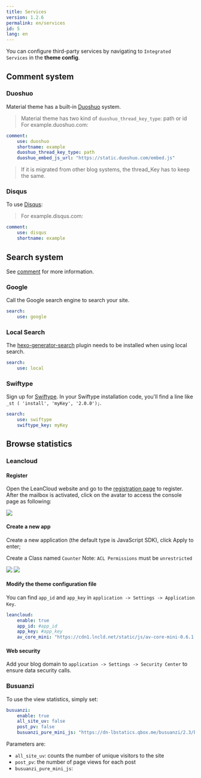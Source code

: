 ```yaml
---
title: Services
version: 1.2.6
permalink: en/services
id: 5
lang: en
---
```


You can configure third-party services by navigating to `Integrated Services` in the **theme config**.

## Comment system

### Duoshuo

Material theme has a built-in [Duoshuo](https://duoshuo.com/) system.

> Material theme has two kind of `duoshuo_thread_key_type`: path or id
> For example.duoshuo.com:
>
```yaml
comment:
    use: duoshuo
    shortname: example
    duoshuo_thread_key_type: path
    duoshuo_embed_js_url: "https://static.duoshuo.com/embed.js"
```
> If it is migrated from other blog systems, the thread_Key has to keep the same.

### Disqus

To use [Disqus](https://disqus.com/):

> For example.disqus.com:
>
```yaml
comment:
    use: disqus
    shortname: example
```

## Search system

See [comment](/en/intro/#comment) for more information.

### Google

Call the Google search engine to search your site.

```yaml
search:
    use: google
```

### Local Search

The [hexo-generator-search](https://github.com/PaicHyperionDev/hexo-generator-search) plugin needs to be installed when using local search.

```yaml
search:
    use: local
```

### Swiftype

Sign up for [Swiftype](https://swiftype.com/). In your Swiftype installation code, you'll find a line like `_st ( 'install', 'myKey', '2.0.0');`.

```yaml
search:
    use: swiftype
    swiftype_key: myKey
```

## Browse statistics

### Leancloud

#### Register

Open the LeanCloud website and go to the [registration page](https://leancloud.cn/login.html#/signup) to register. After the mailbox is activated, click on the avatar to access the console page as following:

![](https://qiniu.viosey.com/img/leancloud-config-1.png)

#### Create a new app

Create a new application (the default type is JavaScript SDK), click Apply to enter;

Create a Class named `Counter`
Note: `ACL Permissions` must be `unrestricted`

![](https://qiniu.viosey.com/img/leancloud-config-2.png)
![](https://qiniu.viosey.com/img/leancloud-config-3.png)

#### Modify the theme configuration file

You can find `app_id` and `app_key` in `application -> Settings -> Application Key`.

```yaml
leancloud:
    enable: true
    app_id: #app_id
    app_key: #app_key
    av_core_mini: "https://cdn1.lncld.net/static/js/av-core-mini-0.6.1.js"
```

#### Web security

Add your blog domain to `application -> Settings -> Security Center` to ensure data security calls.

### Busuanzi

To use the view statistics, simply set:

```yaml
busuanzi:
    enable: true
    all_site_uv: false
    post_pv: false
    busuanzi_pure_mini_js: "https://dn-lbstatics.qbox.me/busuanzi/2.3/busuanzi.pure.mini.js"
```

Parameters are:
- `all_site_uv`: counts the number of unique visitors to the site
- `post_pv`: the number of page views for each post
- `busuanzi_pure_mini_js`:
